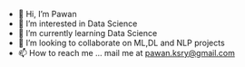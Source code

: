 - 👋 Hi, I’m Pawan
- 👀 I’m interested in Data Science
- 🌱 I’m currently learning Data Science
- 💞️ I’m looking to collaborate on ML,DL and NLP projects
- 📫 How to reach me ... mail me at pawan.ksry@gmail.com

<!---
pawan-97/pawan-97 is a ✨ special ✨ repository because its `README.md` (this file) appears on your GitHub profile.
You can click the Preview link to take a look at your changes.
--->
